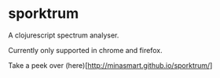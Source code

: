 sporktrum
=========

A clojurescript spectrum analyser.

Currently only supported in chrome and firefox.

Take a peek over (here)[http://minasmart.github.io/sporktrum/]
